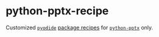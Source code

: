 # python-pptx-recipe

Customized [`pyodide`](https://github.com/pyodide/pyodide) [package recipes](https://github.com/pyodide/pyodide-recipes) for [`python-pptx`](https://github.com/scanny/python-pptx) only.

